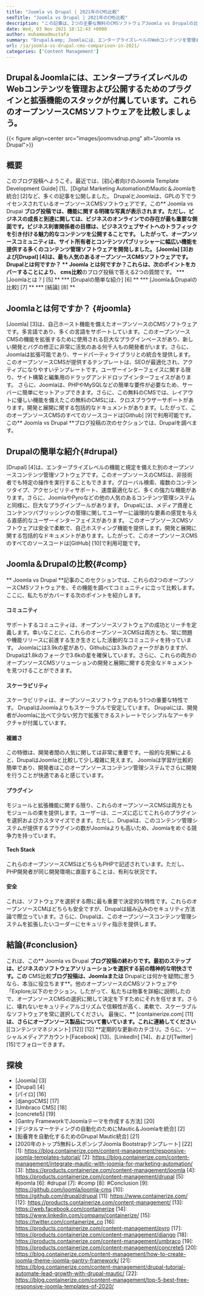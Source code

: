 ```yaml
---
title: "Joomla vs Drupal | 2021年のCMS比較" 
seoTitle: "Joomla vs Drupal | 2021年のCMS比較" 
description: "この記事は、2つの主要な無料のCMSソフトウェアJoomla vs Drupalの比較に関するものです。どちらのソフトウェアも自己ホストされており、幅広いプラグインが付属しています。" 
date: Wed, 03 Nov 2021 18:12:43 +0000
author: muhammadmustafa
summary: "Drupal＆amp; Joomlaには、エンタープライズレベルのWebコンテンツを管理および公開するためのプラグインと拡張機能のスタックが付属しています。これらのオープンソースCMSソフトウェアを比較しましょう。" 
url: /ja/joomla-vs-drupal-cms-comparison-in-2021/
categories: ['Content Management']
---
```


## Drupal＆Joomlaには、エンタープライズレベルのWebコンテンツを管理および公開するためのプラグインと拡張機能のスタックが付属しています。これらのオープンソースCMSソフトウェアを比較しましょう。

{{< figure align=center src="images/joomvsdrup.png" alt="Joomla vs Drupal">}}


## **概要**
このブログ投稿へようこそ。最近では、[初心者向けのJoomla Template Development Guide] [1]、[Digital Marketing AutomationのMautic＆Joomlaを統合] [2]など、多くの記事を公開しました。 DrupalとJoomlaは、GPLの下でライセンスされているオープンソースCMSソフトウェアです。この** Joomla vs Drupal **ブログ投稿では、機能に関する明確な写真が表示されます。ただし、ビジネスの成長と到達に関しては、ビジネスのオンラインでの存在が最も重要な側面です。ビジネス利害関係者の目標は、ビジネスウェブサイトへのトラフィックを引き付ける魅力的なコンテンツを公開することです。
したがって、オープンソースコミュニティは、サイト所有者とコンテンツパブリッシャーに幅広い機能を提供する多くのコンテンツ管理ソフトウェアを開発しました。 [Joomla] [3]および[Drupal] [4]は、最も人気のあるオープンソースCMSソフトウェアです。 Drupalとは何ですか？ ** Joomla **とは何ですか？これらは、次のポイントをカバーすることにより、** cms比較**のブログ投稿で答える2つの質問です。
  *** [Joomlaとは？] [5] **
  *** [Drupalの簡単な紹介] [6] **
  *** [Joomla＆Drupalの比較] [7] **
  *** [結論] [8] **

## Joomlaとは何ですか？ {#joomla}
[Joomla] [3]は、自己ホースト機能を備えたオープンソースのCMSソフトウェアです。多言語であり、多くの言語をサポートしています。このオープンソースCMSの機能を拡張するために使用される巨大なプラグインベースがあり、新しい開発とバグの修正に非常に活気のある何千人もの開発者がいます。さらに、Joomlaは拡張可能であり、サードパーティライブラリとの統合を提供します。このオープンソースCMSが提供するテンプレートは、SEOが最適化され、アクティブになりやすいテンプレートです。ユーザーインターフェイスに関する限り、サイト構築と編集用のドラッグアンドドロップインターフェイスがあります。
さらに、Joomlaは、PHPやMySQLなどの簡単な要件が必要なため、サーバーに簡単にセットアップできます。さらに、この無料のCMSでは、レイアウトに優しい機能を備えたこの無料のCMSには、クロスブラウザーサポートがあります。開発と展開に関する包括的なドキュメントがあります。したがって、このオープンソースCMSのすべてのソースコードは[Github] [9]で利用可能です。この** Joomla vs Drupal **ブログ投稿の次のセクションでは、Drupalを調べます。

## Drupalの簡単な紹介{#drupal}
[Drupal] [4]は、エンタープライズレベルの機能と規定を備えた別のオープンソースコンテンツ管理ソフトウェアです。このオープンソースのCMSは、非技術者でも特定の操作を実行することもできます。グローバル検索、複数のコンテンツタイプ、アクセシビリティサポート、速度最適化など、多くの強力な機能があります。さらに、JoomlaやPyroなどの他の人気のあるコンテンツ管理システムと同様に、巨大なプラグインプールがあります。 Drupalには、メディア資産とコンテンツパブリッシングの管理に関してユーザーに論理的な要素の感覚を与える直感的なユーザーインターフェイスがあります。
このオープンソースCMSソフトウェアは安全で柔軟で、自己ホスティング機能を提供します。開発と展開に関する包括的なドキュメントがあります。したがって、このオープンソースCMSのすべてのソースコードは[GitHub] [10]で利用可能です。

## Joomla＆Drupalの比較{#comp}
** Joomla vs Drupal **記事のこのセクションでは、これらの2つのオープンソースCMSソフトウェアを、その機能を調べてコミュニティに立って比較します。ここに、私たちがカバーする次のポイントを紹介します。

#### コミュニティ
サポートするコミュニティは、オープンソースソフトウェアの成功とリーチを定義します。幸いなことに、これらのオープンソースCMSは両方とも、常に問題や機能リリースに前進する生き生きとした活動的なコミュニティを持っています。 Joomlaには3.9kの星があり、Githubには3.3kのフォークがありますが、Drupalは1.8kのフォークで3.6kの星を確保しています。さらに、これらの両方のオープンソースCMSソリューションの開発と展開に関する完全なドキュメントを見つけることができます。

#### スケーラビリティ
スケーラビリティは、オープンソースソフトウェアのもう1つの重要な特性です。 DrupalはJoomlaよりもスケーラブルで安定しています。 Drupalには、開発者がJoomlaに比べて少ない労力で拡張できるストレートでシンプルなアーキテクチャが付属しています。

#### 複雑さ
この特徴は、開発者間の人気に関しては非常に重要です。一般的な見解によると、DrupalはJoomlaと比較して少し複雑に見えます。 Joomlaは学習が比較的簡単であり、開発者はこのオープンソースコンテンツ管理システムでさらに開発を行うことが快適であると感じています。

#### プラグイン
モジュールと拡張機能に関する限り、これらのオープンソースCMSは両方ともモジュールの束を提供します。ユーザーは、ニーズに応じてこれらのプラグインを選択およびカスタマイズできます。ただし、Drupalは、このコンテンツ管理システムが提供するプラグインの数がJoomlaよりも高いため、Joomlaをめぐる競争力を持っています。

#### Tech Stack
これらのオープンソースCMSはどちらもPHPで記述されています。ただし、PHP開発者が同じ開発環境に直面することは、有利な状況です。

#### 安全
これは、ソフトウェアを選択する際に最も重要で決定的な特性です。これらのオープンソースCMはどちらも安全ですが、Drupalは組み込みのセキュリティ方法論で際立っています。さらに、Drupalは、このオープンソースコンテンツ管理システムを拡張したいコーダーにセキュリティ指示を提供します。

## 結論{#conclusion}
これは、この** Joomla vs Drupal **ブログ投稿の終わりです。最初のステップは、ビジネスのソフトウェアソリューションを選択する前の精神的な明快さです。この** CMS比較**ブログ投稿は、Joomlaまたは** Drupalとは何かを疑問に思うなら、本当に役立ちます**。他のオープンソースのCMSソフトウェアや「Explore;以下のセクション。したがって、私たちは物事を詳細に説明したので、オープンソースCMSの選択に関して決定を下すためにそれを任せます。さらに、壊れないセキュリティアルゴリズムで信頼性が高く、柔軟で、スケーラブルなソフトウェアを常に選択してください。
最後に、** [containerize.com] [11] **は、さらにオープンソース製品について書いています。これに連絡してください** [[コンテンツマネジメント] [12]] [12] **定期的な更新のカテゴリ。さらに、ソーシャルメディアアカウント[Facebook] [13]、[LinkedIn] [14]、および[Twitter] [15]でフォローできます。

## 探検
  * [Joomla] [3]
  * [Drupal] [4]
  * [パイロ] [16]
  * [djangoCMS] [17]
  * [Umbraco CMS] [18]
  * [concrete5] [19]
  * [Gantry FrameworkでJoomlaテーマを作成する方法] [20]
  * [デジタルマーケティングの自動化のためにMautic＆Joomlaを統合] [2]
  * [鉛養育を自動化するためのDrupal Mautic統合] [21]
  * [2020年のトップ5無料レスポンシブJoomla Bootstrapテンプレート] [22]
[1]: https://blog.containerize.com/content-management/responsive-joomla-templates-tutorial/
[2]: https://blog.containerize.com/content-management/integrate-mautic-with-joomla-for-marketing-automation/
[3]: https://products.containerize.com/content-management/joomla
[4]: https://products.containerize.com/content-management/drupal
[5]: #joomla
[6]: #drupal
[7]: #comp
[8]: #Conclusion
[9]: https://github.com/joomla/joomla-cms
[10]: https://github.com/drupal/drupal
[11]: https://www.containerize.com/
[12]: https://products.containerize.com/content-management/
[13]: https://web.facebook.com/containerize
[14]: https://www.linkedin.com/company/containerize/
[15]: https://twitter.com/containerize_co
[16]: https://products.containerize.com/content-management/pyro
[17]: https://products.containerize.com/content-management/django
[18]: https://products.containerize.com/content-management/umbraco
[19]: https://products.containerize.com/content-management/concrete5
[20]: https://blog.containerize.com/content-management/how-to-create-joomla-theme-joomla-gantry-framework/
[21]: https://blog.containerize.com/content-management/drupal-tutorial-automate-lead-growth-with-drupal-mautic/
[22]: https://blog.containerize.com/content-management/top-5-best-free-responsive-joomla-templates-of-2020/
